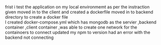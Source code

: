 frist i test the application on my local environmemt as per the instraction given 
moved in to the client and created a dockerfile 
moved in to backend directory to create a docker file  
I created docker-compose.yml which has mongodb as the servier ,backend container ,client container ,was able to create one network for the containoers to connect
updated my npm to version had an error with the backend not connecting 